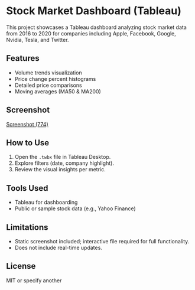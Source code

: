 # Stock Market Dashboard (Tableau)

This project showcases a Tableau dashboard analyzing stock market data from 2016 to 2020 for companies including Apple, Facebook, Google, Nvidia, Tesla, and Twitter.

## Features

- Volume trends visualization
- Price change percent histograms
- Detailed price comparisons
- Moving averages (MA50 & MA200)

## Screenshot

[Screenshot (774)](https://github.com/user-attachments/assets/c6267a5f-7f0b-4ac6-a736-c0cf34ef0953)


## How to Use

1. Open the `.twbx` file in Tableau Desktop.
2. Explore filters (date, company highlight).
3. Review the visual insights per metric.

## Tools Used

- Tableau for dashboarding
- Public or sample stock data (e.g., Yahoo Finance)

## Limitations

- Static screenshot included; interactive file required for full functionality.
- Does not include real-time updates.

## License

MIT or specify another
